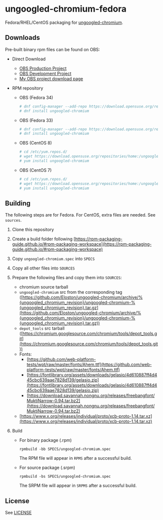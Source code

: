 # ungoogled-chromium-fedora

Fedora/RHEL/CentOS packaging for [ungoogled-chromium](//github.com/Eloston/ungoogled-chromium).

## Downloads

Pre-built binary rpm files can be found on OBS:
  * Direct Download
    - [OBS Production Project](https://build.opensuse.org/project/show/home:ungoogled_chromium)
    - [OBS Development Project](https://build.opensuse.org/project/show/home:ungoogled_chromium:testing)
    - [My OBS project download page](https://software.opensuse.org//download.html?project=home%3Awchen342%3Aungoogled-chromium-fedora&package=ungoogled-chromium)

  * RPM repository
    - OBS (Fedora 34)
      ```sh
      # dnf config-manager --add-repo https://download.opensuse.org/repositories/home:/ungoogled_chromium/Fedora_34/home:ungoogled_chromium.repo
      # dnf install ungoogled-chromium
      ```
    - OBS (Fedora 33)
      ```sh
      # dnf config-manager --add-repo https://download.opensuse.org/repositories/home:/ungoogled_chromium/Fedora_33/home:ungoogled_chromium.repo
      # dnf install ungoogled-chromium
      ```
    - OBS (CentOS 8)
      ```sh
      # cd /etc/yum.repos.d/
      # wget https://download.opensuse.org/repositories/home:/ungoogled_chromium/CentOS_8/home:ungoogled_chromium.repo
      # yum install ungoogled-chromium
      ```
    - OBS (CentOS 7)
      ```sh
      # cd /etc/yum.repos.d/
      # wget https://download.opensuse.org/repositories/home:/ungoogled_chromium/CentOS_7/home:ungoogled_chromium.repo
      # yum install ungoogled-chromium
      ```

## Building
The following steps are for Fedora. For CentOS, extra files are needed. See `sources`.

1. Clone this repository

2. Create a build folder following [https://rpm-packaging-guide.github.io/#rpm-packaging-workspace](https://rpm-packaging-guide.github.io/#rpm-packaging-workspace)

3. Copy `ungoogled-chromium.spec` into `SPECS`

4. Copy all other files into `SOURCES`

5. Prepare the following files and copy them into `SOURCES`:
    * chromium source tarball
    * `ungoogled-chromium` src from the corresponding tag ([https://github.com/Eloston/ungoogled-chromium/archive/%{ungoogled_chromium_revision}/ungoogled-chromium-%{ungoogled_chromium_revision}.tar.gz](https://github.com/Eloston/ungoogled-chromium/archive/%{ungoogled_chromium_revision}/ungoogled-chromium-%{ungoogled_chromium_revision}.tar.gz))
    * `depot_tools` src tarball ([https://chromium.googlesource.com/chromium/tools/depot_tools.git](https://chromium.googlesource.com/chromium/tools/depot_tools.git))
    * Fonts:
      - [https://github.com/web-platform-tests/wpt/raw/master/fonts/Ahem.ttf](https://github.com/web-platform-tests/wpt/raw/master/fonts/Ahem.ttf)
      - [https://fontlibrary.org/assets/downloads/gelasio/4d610887ff4d445cbc639aae7828d139/gelasio.zip](https://fontlibrary.org/assets/downloads/gelasio/4d610887ff4d445cbc639aae7828d139/gelasio.zip)
      - [https://download.savannah.nongnu.org/releases/freebangfont/MuktiNarrow-0.94.tar.bz2](https://download.savannah.nongnu.org/releases/freebangfont/MuktiNarrow-0.94.tar.bz2)
    * [https://www.x.org/releases/individual/proto/xcb-proto-1.14.tar.xz](https://www.x.org/releases/individual/proto/xcb-proto-1.14.tar.xz)  

6. Build
    * For binary package (.rpm)
      ```
      rpmbuild -bb SPECS/ungoogled-chromium.spec
      ```

      The RPM file will appear in `RPMS` after a successful build.
    * For source package (.srpm)
      ```
      rpmbuild -bs SPECS/ungoogled-chromium.spec
      ```
      
      The SRPM file will appear in `SRPMS` after a successful build.
    
## License

See [LICENSE](LICENSE)
